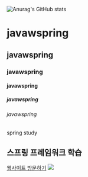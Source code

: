 ![Anurag's GitHub stats](https://github-readme-stats.vercel.app/api?username=LucyShine01&show_icons=true&theme=radical)
# javawspring
## javawspring
### javawspring
#### javawspring
##### javawspring
###### javawspring
spring study
<h2>스프링 프레임워크 학습</h2>
<a href="http://49.142.157.251:9090/green2209S_17/"  target="_blank" >웹사이트 방문하기</a>

<img src="http://49.142.157.251:9090/cjgreen/resources/images/green2209S_17(%EC%9E%A5%EC%A7%80%ED%98%B8).jpg" />
